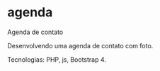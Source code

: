 # agenda
Agenda de contato

Desenvolvendo uma agenda de contato com foto. 

Tecnologias: PHP, js, Bootstrap 4.
